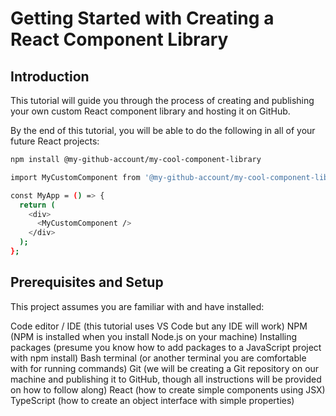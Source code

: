 # Getting Started with Creating a React Component Library

## Introduction

This tutorial will guide you through the process of creating and publishing your own custom React component library and hosting it on GitHub.

By the end of this tutorial, you will be able to do the following in all of your future React projects:

```bash
npm install @my-github-account/my-cool-component-library

import MyCustomComponent from '@my-github-account/my-cool-component-library';

const MyApp = () => {
  return (
    <div>
      <MyCustomComponent />
    </div>
  );
};
```
## Prerequisites and Setup
This project assumes you are familiar with and have installed:

Code editor / IDE (this tutorial uses VS Code but any IDE will work)
NPM (NPM is installed when you install Node.js on your machine)
Installing packages (presume you know how to add packages to a JavaScript project with npm install)
Bash terminal (or another terminal you are comfortable with for running commands)
Git (we will be creating a Git repository on our machine and publishing it to GitHub, though all instructions will be provided on how to follow along)
React (how to create simple components using JSX)
TypeScript (how to create an object interface with simple properties)








